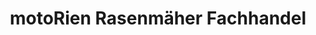 ---
title: "motoRien Rasenmäher Fachhandel"
url: /bad-salzdetfurth/motorien-rasenmaeher-fachhandel/
shop: Eisenwaren
---